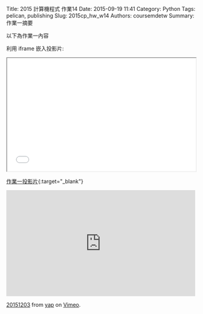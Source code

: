 Title: 2015 計算機程式 作業14
Date: 2015-09-19 11:41
Category: Python
Tags: pelican, publishing
Slug: 2015cp_hw_w14
Authors: coursemdetw
Summary: 作業一摘要

以下為作業一內容

利用 iframe 嵌入投影片:

<iframe src="40423122_cp_w14_p.html" width="500" height="300"></iframe>

[作業一投影片](40423122_cp_w14_p.html){:target="_blank"}

<iframe src="https://player.vimeo.com/video/147733326" width="500" height="281" frameborder="0" webkitallowfullscreen mozallowfullscreen allowfullscreen></iframe> <p><a href="https://vimeo.com/147733326">20151203</a> from <a href="https://vimeo.com/user45104858">yap</a> on <a href="https://vimeo.com">Vimeo</a>.</p>